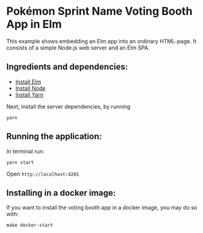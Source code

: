 # Pokémon Sprint Name Voting Booth App in Elm

This example shows embedding an Elm app into an ordinary HTML-page. It consists
of a simple Node.js web server and an Elm SPA.

## Ingredients and dependencies:

- [Install Elm](http://elm-lang.org/install)
- [Install Node](https://nodejs.org/en/download/)
- [Install Yarn](https://yarnpkg.com/)

Next, install the server dependencies, by running

```
yarn
```

## Running the application:

In terminal run:

```
yarn start
```

Open `http://localhost:4201`

## Installing in a docker image:

If you want to install the voting booth app in a docker image, you may do so with:

```
make docker-start
```

